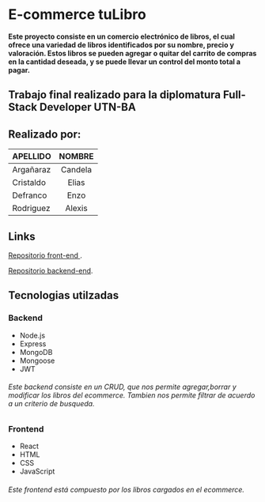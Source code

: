 # E-commerce tuLibro
**Este proyecto consiste en un comercio electrónico de libros, el cual ofrece una variedad de libros identificados por su nombre, precio y valoración. Estos libros se pueden agregar o quitar del carrito de compras en la cantidad deseada, y se puede llevar un control del monto total a pagar.** 
## Trabajo final realizado para la diplomatura Full-Stack Developer UTN-BA

## Realizado por:

| APELLIDO  | NOMBRE |
| ------------- |:-------------:|
|  Argañaraz     | Candela   |
|       Cristaldo| Elias    |
| Defranco     | Enzo    |
|       Rodriguez| Alexis     |

## Links

[Repositorio front-end ](https://github.com/EnzoDefranco/Ecommerce-UTN/tree/backend). 

 [Repositorio backend-end](https://github.com/EnzoDefranco/Ecommerce-UTN/tree/frontend).






## Tecnologias utilzadas

### Backend

* Node.js
* Express
* MongoDB
* Mongoose
* JWT
 ###### Este backend consiste en un CRUD, que nos permite agregar,borrar y modificar los libros del ecommerce. Tambien nos permite filtrar de acuerdo a un criterio de busqueda.

### Frontend

* React
* HTML
* CSS
* JavaScript

 ###### Este frontend está compuesto por los libros cargados en el ecommerce.